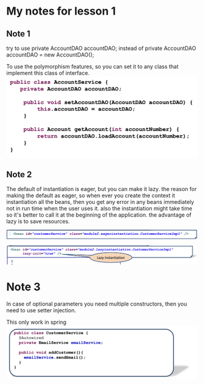 # My notes for lesson 1

## Note 1

try to use
private AccountDAO accountDAO;
instead of
private AccountDAO accountDAO = new AccountDAO();

To use the polymorphism features, so you can set it to any class that implement this class of interface.
![alt text](Images/image.png)

## Note 2

The default of instantiation is eager, but you can make it lazy.
the reason for making the default as eager, so when ever you create the context it instantiation all the beans, then you get any error in any beans immediately not in run time when the user uses it. also the instantiation might take time so it's better to call it at the beginning of the application. the advantage of lazy is to save resources.

![alt text](Images/image-2.png)

![alt text](Images/image-1.png)

# Note 3

In case of optional parameters you need multiple constructors, then you need to use setter injection.

This only work in spring
![alt text](Images/image-3.png)
